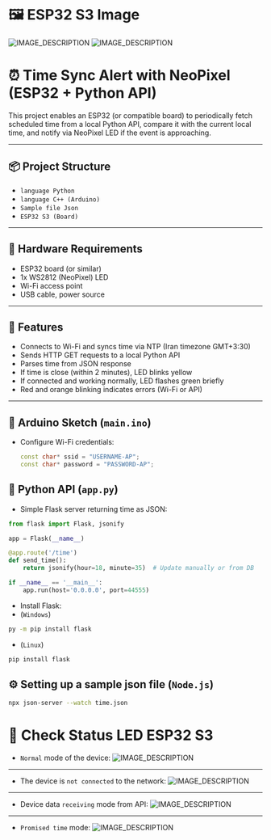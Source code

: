 # 🖼️ ESP32 S3 Image
![IMAGE_DESCRIPTION](esp32s3.jpg_960x960q75.avif)
![IMAGE_DESCRIPTION](https://ae-pic-a1.aliexpress-media.com/kf/S95a8c7913f154875978532a04c9573bc0.jpg_960x960q75.jpg_.avif)
# ⏰ Time Sync Alert with NeoPixel (ESP32 + Python API)

This project enables an ESP32 (or compatible board) to periodically fetch scheduled time from a local Python API, compare it with the current local time, and notify via NeoPixel LED if the event is approaching.

---

## 📦 Project Structure
- `language Python`
- `language C++ (Arduino)`
- `Sample file Json `
- `ESP32 S3 (Board)`
---

## 🔌 Hardware Requirements

- ESP32 board (or similar)
- 1x WS2812 (NeoPixel) LED
- Wi-Fi access point
- USB cable, power source

---

## 🎯 Features

- Connects to Wi-Fi and syncs time via NTP (Iran timezone GMT+3:30)
- Sends HTTP GET requests to a local Python API
- Parses time from JSON response
- If time is close (within 2 minutes), LED blinks yellow
- If connected and working normally, LED flashes green briefly
- Red and orange blinking indicates errors (Wi-Fi or API)

---

## 🧠 Arduino Sketch (`main.ino`)

- Configure Wi-Fi credentials:
  ```cpp
  const char* ssid = "USERNAME-AP";
  const char* password = "PASSWORD-AP";
  ```

## 🐍 Python API (`app.py`)

- Simple Flask server returning time as JSON:

```py
from flask import Flask, jsonify

app = Flask(__name__)

@app.route('/time')
def send_time():
    return jsonify(hour=18, minute=35)  # Update manually or from DB

if __name__ == '__main__':
    app.run(host='0.0.0.0', port=44555)
```

- Install Flask:
- (`Windows`)

```sh
py -m pip install flask
```

- (`Linux`)

```sh
pip install flask
```

## ⚙️ Setting up a sample json file (`Node.js`)

```sh
npx json-server --watch time.json
```
# 🧩 Check Status LED ESP32 S3
- `Normal` mode of the device:
![IMAGE_DESCRIPTION](./images/normal.jpg)
---
- The device is `not connected` to the network:
![IMAGE_DESCRIPTION](./images/disconnect.jpg)
---
- Device data `receiving` mode from API:
![IMAGE_DESCRIPTION](./images/get_data.jpg)
---
- `Promised time` mode:
![IMAGE_DESCRIPTION](./images/promised_time.jpg)
